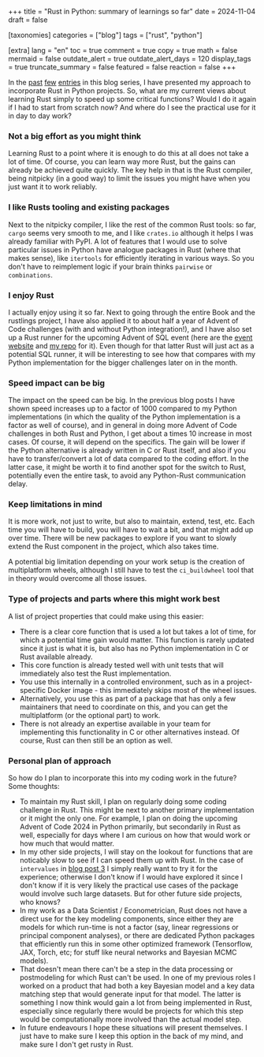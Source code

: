 +++
title = "Rust in Python: summary of learnings so far"
date = 2024-11-04
draft = false

[taxonomies]
categories = ["blog"]
tags = ["rust", "python"]

[extra]
lang = "en"
toc = true
comment = true
copy = true
math = false
mermaid = false
outdate_alert = true
outdate_alert_days = 120
display_tags = true
truncate_summary = false
featured = false
reaction = false
+++


In the [past](/posts/rust-python-01) [few](/posts/rust-python-02) [entries](/posts/rust-python-03) in this blog series, I have 
presented my approach to incorporate Rust in Python projects. So, what are my current views about learning Rust simply 
to speed up some critical functions? Would I do it again if I had to start from scratch now? And where do I see the 
practical use for it in day to day work?

### Not a big effort as you might think
Learning Rust to a point where it is enough to do this at all does not take a lot of time. Of course, you can learn
way more Rust, but the gains can already be achieved quite quickly. The key help in that is the Rust compiler, being
nitpicky (in a good way) to limit the issues you might have when you just want it to work reliably.

### I like Rusts tooling and existing packages
Next to the nitpicky compiler, I like the rest of the common Rust tools: so far, `cargo` seems very smooth to me, and I
like `crates.io` although it helps I was already familiar with PyPI. A lot of features that I would use to solve 
particular issues in Python have analogue packages in Rust (where that makes sense), like `itertools` for efficiently
iterating in various ways. So you don't have to reimplement logic if your brain thinks `pairwise` or `combinations`.

### I enjoy Rust
I actually enjoy using it so far. Next to going through the entire Book and the rustlings project, I have also applied
it to about half a year of Advent of Code challenges (with and without Python integration!), and I have also set up a
Rust runner for the upcoming Advent of SQL event (here are the [event website](https://www.adventofsql.com/) and 
[my repo](https://github.com/debruijn/adventofsql) for it). Even though for that latter Rust will just act as a 
potential SQL runner, it will be interesting to see how that compares with my Python implementation for the bigger
challenges later on in the month.

### Speed impact can be big
The impact on the speed can be big. In the previous blog posts I have shown speed increases up to a factor of 1000
compared to my Python implementations (in which the quality of the Python implementation is a factor as well of course),
and in general in doing more Advent of Code challenges in both Rust and Python, I get about a times 10 increase in most
cases. Of course, it will depend on the specifics. The gain will be lower if the Python alternative is already written
in C or Rust itself, and also if you have to transfer/convert a lot of data compared to the coding effort. In the latter
case, it might be worth it to find another spot for the switch to Rust, potentially even the entire task, to avoid any
Python-Rust communication delay.

### Keep limitations in mind
It is more work, not just to write, but also to maintain, extend, test, etc. Each time you will have to build, you will
have to wait a bit, and that might add up over time. There will be new packages to explore if you want to slowly extend
the Rust component in the project, which also takes time.

A potential big limitation depending on your work setup is the creation of multiplatform wheels, although I still have 
to test the `ci_buildwheel` tool that in theory would overcome all those issues.

### Type of projects and parts where this might work best
A list of project properties that could make using this easier:
- There is a clear core function that is used a lot but takes a lot of time, for which a potential time gain would
matter. This function is rarely updated since it just is what it is, but also has no Python implementation in C or Rust
available already.
- This core function is already tested well with unit tests that will immediately also test the Rust implementation.
- You use this internally in a controlled environment, such as in a project-specific Docker image - this immediately
skips most of the wheel issues.
- Alternatively, you use this as part of a package that has only a few maintainers that need to coordinate on this, and
you can get the multiplatform (or the optional part) to work.
- There is not already an expertise available in your team for implementing this functionality in C or other
alternatives instead. Of course, Rust can then still be an option as well.

### Personal plan of approach
So how do I plan to incorporate this into my coding work in the future? Some thoughts:
- To maintain my Rust skill, I plan on regularly doing some coding challenge in Rust. This might be next to another
primary implementation or it might the only one. For example, I plan on doing the upcoming Advent of Code 2024 in 
Python primarily, but secondarily in Rust as well, especially for days where I am curious on how that would work or
how much that would matter.
- In my other side projects, I will stay on the lookout for functions that are noticably slow to see if I can speed
them up with Rust. In the case of `intervalues` in [blog post 3](/posts/rust-python-03) I simply really want to try it for
the experience; otherwise I don't know if I would have explored it since I don't know if it is very likely the practical
use cases of the package would involve such large datasets. But for other future side projects, who knows?
- In my work as a Data Scientist / Econometrician, Rust does not have a direct use for the key modeling components,
since either they are models for which run-time is not a factor (say, linear regressions or principal component
analyses), or there are dedicated Python packages that efficiently run this in some other optimized framework
(Tensorflow, JAX, Torch, etc; for stuff like neural networks and Bayesian MCMC models).
- That doesn't mean there can't be a step in the data processing or postmodeling for which Rust can't be used. In one
of my previous roles I worked on a product that had both a key Bayesian model and a key data matching step that would
generate input for that model. The latter is something I now think would gain a lot from being implemented in Rust,
especially since regularly there would be projects for which this step would be computationally more involved than the
actual model step.
- In future endeavours I hope these situations will present themselves. I just have to make sure I keep this option in
the back of my mind, and make sure I don't get rusty in Rust.
